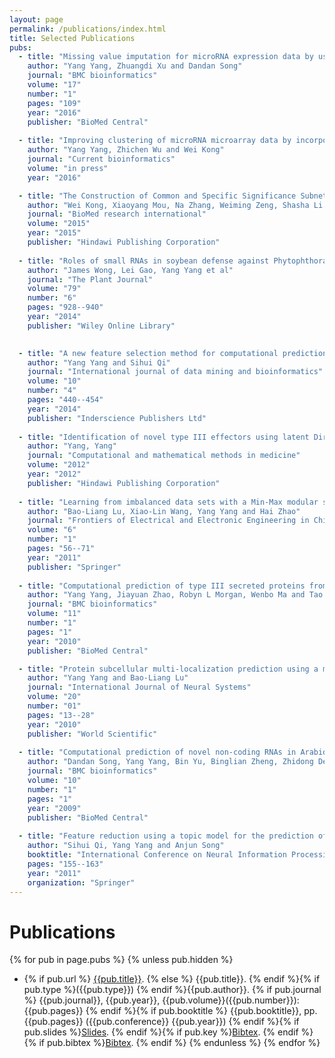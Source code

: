 ```yaml
---
layout: page
permalink: /publications/index.html
title: Selected Publications
pubs:
  - title: "Missing value imputation for microRNA expression data by using a GO-based similarity measure"
    author: "Yang Yang, Zhuangdi Xu and Dandan Song"
    journal: "BMC bioinformatics"
    volume: "17"
    number: "1"
    pages: "109"
    year: "2016"
    publisher: "BioMed Central"
    
  - title: "Improving clustering of microRNA microarray data by incorporating functional similarity"
    author: "Yang Yang, Zhichen Wu and Wei Kong"
    journal: "Current bioinformatics"
    volume: "in press"
    year: "2016"

  - title: "The Construction of Common and Specific Significance Subnetworks of Alzheimer’s Disease from Multiple Brain Regions"
    author: "Wei Kong, Xiaoyang Mou, Na Zhang, Weiming Zeng, Shasha Li and Yang Yang"
    journal: "BioMed research international"
    volume: "2015"
    year: "2015"
    publisher: "Hindawi Publishing Corporation"
    
  - title: "Roles of small RNAs in soybean defense against Phytophthora sojae infection"
    author: "James Wong, Lei Gao, Yang Yang et al"
    journal: "The Plant Journal"
    volume: "79"
    number: "6"
    pages: "928--940"
    year: "2014"
    publisher: "Wiley Online Library"
    

  - title: "A new feature selection method for computational prediction of type III secreted effectors"
    author: "Yang Yang and Sihui Qi"
    journal: "International journal of data mining and bioinformatics"
    volume: "10"
    number: "4"
    pages: "440--454"
    year: "2014"
    publisher: "Inderscience Publishers Ltd"
    
  - title: "Identification of novel type III effectors using latent Dirichlet allocation"
    author: "Yang, Yang"
    journal: "Computational and mathematical methods in medicine"
    volume: "2012"
    year: "2012"
    publisher: "Hindawi Publishing Corporation"
    
  - title: "Learning from imbalanced data sets with a Min-Max modular support vector machine"
    author: "Bao-Liang Lu, Xiao-Lin Wang, Yang Yang and Hai Zhao"
    journal: "Frontiers of Electrical and Electronic Engineering in China"
    volume: "6"
    number: "1"
    pages: "56--71"
    year: "2011"
    publisher: "Springer"
    
  - title: "Computational prediction of type III secreted proteins from gram-negative bacteria"
    author: "Yang Yang, Jiayuan Zhao, Robyn L Morgan, Wenbo Ma and Tao Jiang"
    journal: "BMC bioinformatics"
    volume: "11"
    number: "1"
    pages: "1"
    year: "2010"
    publisher: "BioMed Central"

  - title: "Protein subcellular multi-localization prediction using a min-max modular support vector machine"
    author: "Yang Yang and Bao-Liang Lu"
    journal: "International Journal of Neural Systems"
    volume: "20"
    number: "01"
    pages: "13--28"
    year: "2010"
    publisher: "World Scientific"
    
  - title: "Computational prediction of novel non-coding RNAs in Arabidopsis thaliana"
    author: "Dandan Song, Yang Yang, Bin Yu, Binglian Zheng, Zhidong Deng, Bao-Liang Lu, Xuemei Chen and Tao Jiang"
    journal: "BMC bioinformatics"
    volume: "10"
    number: "1"
    pages: "1"
    year: "2009"
    publisher: "BioMed Central"
    
  - title: "Feature reduction using a topic model for the prediction of type iii secreted effectors"
    author: "Sihui Qi, Yang Yang and Anjun Song"
    booktitle: "International Conference on Neural Information Processing"
    pages: "155--163"
    year: "2011"
    organization: "Springer"
---
```


# Publications

{% for pub in page.pubs %}
{% unless pub.hidden %}
- {% if pub.url %} [{{pub.title}}]({{pub.url}}).
  {% else %} {{pub.title}}.
  {% endif %}{% if pub.type %}({{pub.type}})
  {% endif %}{{pub.author}}.
  {% if pub.journal %} {{pub.journal}}, {{pub.year}}, {{pub.volume}}({{pub.number}}):{{pub.pages}}
  {% endif %}{% if pub.booktitle %} {{pub.booktitle}}, pp.{{pub.pages}} ({{pub.conference}} {{pub.year}})
  {% endif %}{% if pub.slides %}[Slides]({{pub.slides}}).
  {% endif %}{% if pub.key %}[Bibtex](http://groups.csail.mit.edu/commit/bibtex.cgi?key={{pub.key}}).
  {% endif %}{% if pub.bibtex %}[Bibtex]({{pub.bibtex}}).
  {% endif %}
{% endunless %}
{% endfor %}




